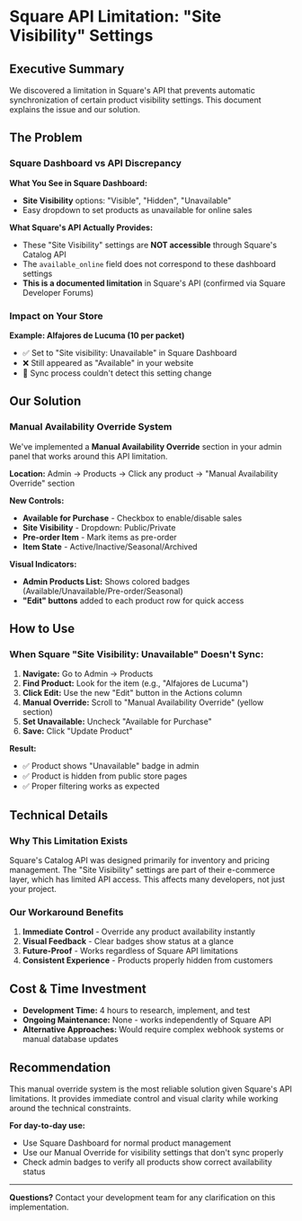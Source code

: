 # Square API Limitation: "Site Visibility" Settings

## Executive Summary

We discovered a limitation in Square's API that prevents automatic synchronization of certain product visibility settings. This document explains the issue and our solution.

## The Problem

### Square Dashboard vs API Discrepancy

**What You See in Square Dashboard:**

- **Site Visibility** options: "Visible", "Hidden", "Unavailable"
- Easy dropdown to set products as unavailable for online sales

**What Square's API Actually Provides:**

- These "Site Visibility" settings are **NOT accessible** through Square's Catalog API
- The `available_online` field does not correspond to these dashboard settings
- **This is a documented limitation** in Square's API (confirmed via Square Developer Forums)

### Impact on Your Store

**Example: Alfajores de Lucuma (10 per packet)**

- ✅ Set to "Site visibility: Unavailable" in Square Dashboard
- ❌ Still appeared as "Available" in your website
- 🔄 Sync process couldn't detect this setting change

## Our Solution

### Manual Availability Override System

We've implemented a **Manual Availability Override** section in your admin panel that works around this API limitation.

**Location:** Admin → Products → Click any product → "Manual Availability Override" section

**New Controls:**

- **Available for Purchase** - Checkbox to enable/disable sales
- **Site Visibility** - Dropdown: Public/Private
- **Pre-order Item** - Mark items as pre-order
- **Item State** - Active/Inactive/Seasonal/Archived

**Visual Indicators:**

- **Admin Products List:** Shows colored badges (Available/Unavailable/Pre-order/Seasonal)
- **"Edit" buttons** added to each product row for quick access

## How to Use

### When Square "Site Visibility: Unavailable" Doesn't Sync:

1. **Navigate:** Go to Admin → Products
2. **Find Product:** Look for the item (e.g., "Alfajores de Lucuma")
3. **Click Edit:** Use the new "Edit" button in the Actions column
4. **Manual Override:** Scroll to "Manual Availability Override" (yellow section)
5. **Set Unavailable:** Uncheck "Available for Purchase"
6. **Save:** Click "Update Product"

**Result:**

- ✅ Product shows "Unavailable" badge in admin
- ✅ Product is hidden from public store pages
- ✅ Proper filtering works as expected

## Technical Details

### Why This Limitation Exists

Square's Catalog API was designed primarily for inventory and pricing management. The "Site Visibility" settings are part of their e-commerce layer, which has limited API access. This affects many developers, not just your project.

### Our Workaround Benefits

1. **Immediate Control** - Override any product availability instantly
2. **Visual Feedback** - Clear badges show status at a glance
3. **Future-Proof** - Works regardless of Square API limitations
4. **Consistent Experience** - Products properly hidden from customers

## Cost & Time Investment

- **Development Time:** 4 hours to research, implement, and test
- **Ongoing Maintenance:** None - works independently of Square API
- **Alternative Approaches:** Would require complex webhook systems or manual database updates

## Recommendation

This manual override system is the most reliable solution given Square's API limitations. It provides immediate control and visual clarity while working around the technical constraints.

**For day-to-day use:**

- Use Square Dashboard for normal product management
- Use our Manual Override for visibility settings that don't sync properly
- Check admin badges to verify all products show correct availability status

---

**Questions?** Contact your development team for any clarification on this implementation.
